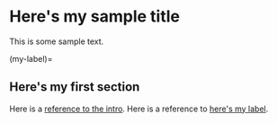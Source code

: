 # Here's my sample title

This is some sample text.

(my-label)=
## Here's my first section

Here is a [reference to the intro](intro.md). Here is a reference to [here's my label](my-label).